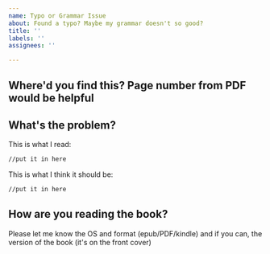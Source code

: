 ```yaml
---
name: Typo or Grammar Issue
about: Found a typo? Maybe my grammar doesn't so good?
title: ''
labels: ''
assignees: ''

---
```


## Where'd you find this? Page number from PDF would be helpful

## What's the problem? 

This is what I read:
```md
//put it in here
```

This is what I think it should be:
```md
//put it in here
```

## How are you reading the book?

Please let me know the OS and format (epub/PDF/kindle) and if you can, the version of the book (it's on the front cover)